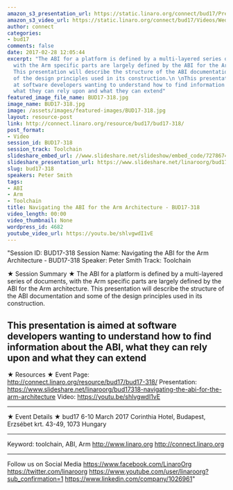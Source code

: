 ```yaml
---
amazon_s3_presentation_url: https://static.linaro.org/connect/bud17/Presentations/BUD17-318%20-%20Navigating%20the%20ABI%20for%20the%20ARM%20Architecture.pdf
amazon_s3_video_url: https://static.linaro.org/connect/bud17/Videos/Wednesday/Bud17-318%20Navigating%20the%20ABI%20for%20the%20ARM%20Architecture.mp4
author: connect
categories:
- bud17
comments: false
date: 2017-02-28 12:05:44
excerpt: "The ABI for a platform is defined by a multi-layered series of documents,
  with the Arm specific parts are largely defined by the ABI for the Arm architecture.
  This presentation will describe the structure of the ABI documentation and some
  of the design principles used in its construction.\n \nThis presentation is aimed
  at software developers wanting to understand how to find information about the ABI,
  what they can rely upon and what they can extend"
featured_image_file_name: BUD17-318.jpg
image_name: BUD17-318.jpg
image: /assets/images/featured-images/BUD17-318.jpg
layout: resource-post
link: http://connect.linaro.org/resource/bud17/bud17-318/
post_format:
- Video
session_id: BUD17-318
session_track: Toolchain
slideshare_embed_url: //www.slideshare.net/slideshow/embed_code/72786746
slideshare_presentation_url: https://www.slideshare.net/linaroorg/bud17318-navigating-the-abi-for-the-arm-architecture
slug: bud17-318
speakers: Peter Smith
tags:
- ABI
- Arm
- Toolchain
title: Navigating the ABI for the Arm Architecture - BUD17-318
video_length: 00:00
video_thumbnail: None
wordpress_id: 4682
youtube_video_url: https://youtu.be/shlvgwdI1vE
---
```


"Session ID: BUD17-318
Session Name: Navigating the ABI for the Arm Architecture - BUD17-318
Speaker: Peter Smith
Track: Toolchain

★ Session Summary ★
The ABI for a platform is defined by a multi-layered series of documents, with the Arm specific parts are largely defined by the ABI for the Arm architecture. This presentation will describe the structure of the ABI documentation and some of the design principles used in its construction.

## This presentation is aimed at software developers wanting to understand how to find information about the ABI, what they can rely upon and what they can extend

★ Resources ★
Event Page: http://connect.linaro.org/resource/bud17/bud17-318/
Presentation: https://www.slideshare.net/linaroorg/bud17318-navigating-the-abi-for-the-arm-architecture
Video: https://youtu.be/shlvgwdI1vE

---

★ Event Details ★
bud17
6-10 March 2017
Corinthia Hotel, Budapest,
Erzsébet krt. 43-49,
1073 Hungary

---

Keyword: toolchain, ABI, Arm
http://www.linaro.org
http://connect.linaro.org

---

Follow us on Social Media
https://www.facebook.com/LinaroOrg
https://twitter.com/linaroorg
https://www.youtube.com/user/linaroorg?sub_confirmation=1
https://www.linkedin.com/company/1026961"